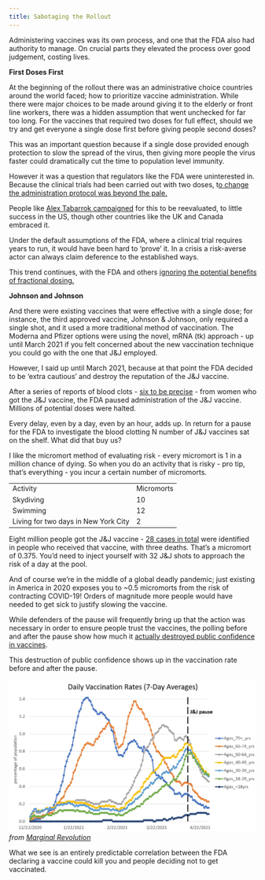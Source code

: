 ```yaml
---
title: Sabotaging the Rollout
---
```



Administering vaccines was its own process, and one that the FDA also had authority to manage. On crucial parts they elevated the process over good judgement, costing lives.

**First Doses First**

At the beginning of the rollout there was an administrative choice countries around the world faced; how to prioritize vaccine administration. While there were major choices to be made around giving it to the elderly or front line workers, there was a hidden assumption that went unchecked for far too long. For the vaccines that required two doses for full effect, should we try and get everyone a single dose first before giving people second doses? 

This was an important question because if a single dose provided enough protection to slow  the spread of the virus, then giving more people the virus faster could dramatically cut the time to population level immunity. 

However it was a question that regulators like the FDA were uninterested in. Because the clinical trials had been carried out with two doses, t[o change the administration protocol was beyond the pale.](https://www.fda.gov/news-events/press-announcements/fda-statement-following-authorized-dosing-schedules-covid-19-vaccines)

People like [Alex Tabarrok campaigned](https://marginalrevolution.com/marginalrevolution/2021/01/first-doses-first-and-herd-immunity.html) for this to be reevaluated, to little success in the US, though other countries like the UK and Canada embraced it. 

Under the default assumptions of the FDA, where a clinical trial requires years to run, it would have been hard to ‘prove’ it. In a crisis a risk-averse actor can always claim deference to the established ways.

This trend continues, with the FDA and others [ignoring the potential benefits of fractional dosing.](https://marginalrevolution.com/marginalrevolution/2021/05/fractional-dosing-trials.html)

**Johnson and Johnson**

And there were existing vaccines that were effective with a single dose; for instance, the third approved vaccine, Johnson & Johnson, only required a single shot, and it used a more traditional method of vaccination. The Moderna and Pfizer options were using the novel, mRNA (tk) approach - up until March 2021 if you felt concerned about the new vaccination technique you could go with the one that J&J employed.

However, I said up until March 2021, because at that point the FDA decided to be ‘extra cautious’ and destroy the reputation of the J&J vaccine.

After a series of reports of blood clots - [six to be precise](https://archive.ph/Xko5P) - from women who got the J&J vaccine, the FDA paused administration of the J&J vaccine. Millions of potential doses were halted.

Every delay, even by a day, even by an hour, adds up. In return for a pause for the FDA to investigate the blood clotting N number of J&J vaccines sat on the shelf. What did that buy us?

I like the micromort method of evaluating risk - every micromort is 1 in a million chance of dying. So when you do an activity that is risky - pro tip, that’s everything - you incur a certain number of micromorts. 


<table>
  <tr>
   <td>Activity
   </td>
   <td>Micromorts
   </td>
  </tr>
  <tr>
   <td>Skydiving
   </td>
   <td>10
   </td>
  </tr>
  <tr>
   <td>Swimming
   </td>
   <td>12
   </td>
  </tr>
  <tr>
   <td>Living for two days in New York City
   </td>
   <td>2
   </td>
  </tr>
</table>

Eight million people got the J&J vaccine - [28 cases in total](https://archive.ph/wip/PClmQ) were identified in people who received that vaccine, with three deaths. That’s a micromort of 0.375. You’d need to inject yourself with 32 J&J shots to approach the risk of a day at the pool.

And of course we’re in the middle of a global deadly pandemic; just existing in America in 2020 exposes you to ~0.5 micromorts from the risk of contracting COVID-19! Orders of magnitude more people would have needed to get sick to justify slowing the vaccine.

While defenders of the pause will frequently bring up that the action was necessary in order to ensure people trust the vaccines, the polling before and after the pause show how much it [actually destroyed public confidence in vaccines](https://today.yougov.com/topics/politics/articles-reports/2021/04/15/johnson-johnson-vaccine-confidence).

This destruction of public confidence shows up in the vaccination rate before and after the pause.

![Daily Vaccination Rates](assets/daily_vaccination_rates.png)
_from [Marginal Revolution](https://marginalrevolution.com/marginalrevolution/2021/04/the-disastrous-jj-pause.html)_

What we see is an entirely predictable correlation between the FDA declaring a vaccine could kill you and people deciding not to get vaccinated.


